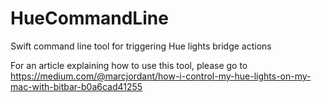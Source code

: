 # HueCommandLine
Swift command line tool for triggering Hue lights bridge actions

For an article explaining how to use this tool, please go to https://medium.com/@marcjordant/how-i-control-my-hue-lights-on-my-mac-with-bitbar-b0a6cad41255
